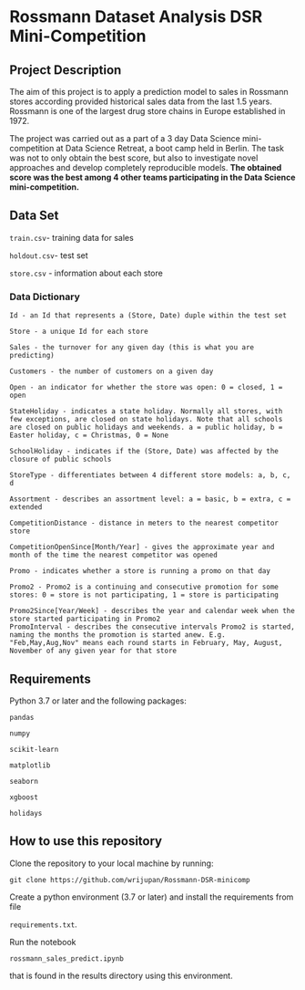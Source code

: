 # Rossmann Dataset Analysis DSR Mini-Competition

## Project Description

The aim of this project is to apply a prediction model to sales in Rossmann stores according provided historical sales data from the last 1.5 years. Rossmann is one of the largest drug store chains in Europe established in 1972. 

The project was carried out as a part of a 3 day Data Science mini-competition at Data Science Retreat, a boot camp held in Berlin. The task was not to only obtain the best score, but also to investigate novel approaches and develop completely reproducible models. **The obtained score was the best among 4 other teams participating in the Data Science mini-competition.**

## Data Set

`train.csv`- training data for sales

`holdout.csv`- test set

`store.csv` - information about each store

### Data Dictionary
```
Id - an Id that represents a (Store, Date) duple within the test set

Store - a unique Id for each store

Sales - the turnover for any given day (this is what you are predicting)

Customers - the number of customers on a given day

Open - an indicator for whether the store was open: 0 = closed, 1 = open

StateHoliday - indicates a state holiday. Normally all stores, with few exceptions, are closed on state holidays. Note that all schools are closed on public holidays and weekends. a = public holiday, b = Easter holiday, c = Christmas, 0 = None

SchoolHoliday - indicates if the (Store, Date) was affected by the closure of public schools

StoreType - differentiates between 4 different store models: a, b, c, d

Assortment - describes an assortment level: a = basic, b = extra, c = extended

CompetitionDistance - distance in meters to the nearest competitor store

CompetitionOpenSince[Month/Year] - gives the approximate year and month of the time the nearest competitor was opened

Promo - indicates whether a store is running a promo on that day

Promo2 - Promo2 is a continuing and consecutive promotion for some stores: 0 = store is not participating, 1 = store is participating

Promo2Since[Year/Week] - describes the year and calendar week when the store started participating in Promo2
PromoInterval - describes the consecutive intervals Promo2 is started, naming the months the promotion is started anew. E.g. "Feb,May,Aug,Nov" means each round starts in February, May, August, November of any given year for that store

```

## Requirements
Python 3.7 or later and the following packages: 

`pandas`

`numpy`

`scikit-learn`

`matplotlib`

`seaborn`

`xgboost`

`holidays`

## How to use this repository
Clone the repository to your local machine by running:

`git clone https://github.com/wrijupan/Rossmann-DSR-minicomp`

Create a python environment (3.7 or later) and install the requirements from file

`requirements.txt`. 

Run the notebook 

`rossmann_sales_predict.ipynb` 

that is found in the results directory using this environment.